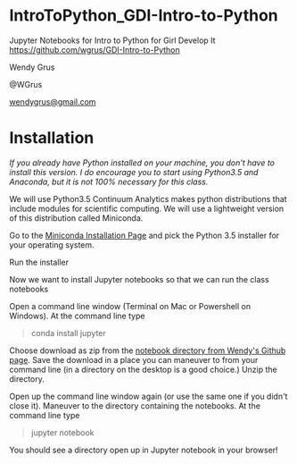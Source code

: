 # IntroToPython_GDI-Intro-to-Python

Jupyter Notebooks for Intro to Python for Girl Develop It
https://github.com/wgrus/GDI-Intro-to-Python

Wendy Grus

@WGrus

wendygrus@gmail.com

Installation
============


*If you already have Python installed on your machine, you don't have to install this version. I do encourage you to start using Python3.5 and Anaconda, but it is not 100% necessary for this class.*

We will use Python3.5
Continuum Analytics makes python distributions that include modules for scientific computing. We will use a lightweight version of this distribution called Miniconda.

Go to the [Miniconda Installation Page](http://conda.pydata.org/miniconda.html) and pick the Python 3.5 installer for your operating system. 

Run the installer

Now we want to install Jupyter notebooks so that we can run the class notebooks

Open a command line window (Terminal on Mac or Powershell on Windows). At the command line type

> conda install jupyter

Choose download as zip from the [notebook directory from Wendy's Github page](https://github.com/wgrus/GDI-Intro-to-Python). Save the download in a place you can maneuver to from your command line (in a directory on the desktop is a good choice.) Unzip the directory.

Open up the command line window again (or use the same one if you didn't close it). Maneuver to the directory containing the notebooks. At the command line type

> jupyter notebook

You should see a directory open up in Jupyter notebook in your browser!
